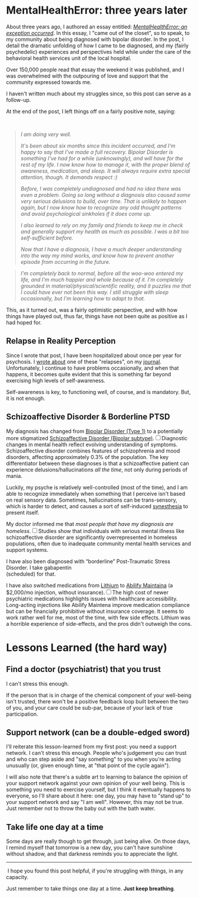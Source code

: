 # MentalHealthError: three years later

  About three years ago, I authored an essay entitled: [*MentalHealthError: an exception occurred*](https://www.kennethreitz.org/essays/mentalhealtherror-an-exception-occurred). In this essay, I "came out of the closet", so to speak, to my community about being diagnosed with bipolar disorder. In the post, I detail the dramatic unfolding of how I came to be diagnosed, and my (fairly psychedelic) experiences and perspectives held while under the care of the behavioral health services unit of the local hospital.

 Over 150,000 people read that essay the weekend it was published, and I was overwhelmed with the outpouring of love and support that the community expressed towards me.

 I haven't written much about my struggles since, so this post can serve as a follow\-up.

 At the end of the post, I left things off on a fairly positive note, saying:

  

 
> *I am doing very well.*
> 
>  *It's been about six months since this incident occurred, and I'm happy to say that I've made a full recovery. Bipolar Disorder is something I've had for a while (unknowingly), and will have for the rest of my life. I now know how to manage it, with the proper blend of awareness, medication, and sleep. It will always require extra special attention, though. It demands respect :)*
> 
>  *Before, I was completely undiagnosed and had no idea there was even a problem. Going so long without a diagnosis also caused some very serious delusions to build, over time. That is unlikely to happen again, but I now know how to recognize any odd thought patterns and avoid psychological sinkholes if it does come up.*
> 
>  *I also learned to rely on my family and friends to keep me in check and generally support my health as much as possible. I was a bit too self\-sufficient before.* 
> 
>  *Now that I have a diagnosis, I have a much deeper understanding into the way my mind works, and know how to prevent another episode from occurring in the future.*

 
> *I'm completely back to normal, before all the woo\-woo entered my life, and I'm much happier and whole because of it. I'm completely grounded in material/physical/scientific reality, and it puzzles me that I could have ever not been this way. I still struggle with sleep occasionally, but I'm learning how to adapt to that.*

 This, as it turned out, was a fairly optimistic perspective, and with how things have played out, thus far, things have not been quite as positive as I had hoped for.

 ## Relapse in Reality Perception

 Since I wrote that post, I have been hospitalized about once per year for psychosis. I [wrote about](http://journal.kennethreitz.org/entry/on-mania) one of these "relapses", on my [journal](https://journal.kennethreitz.org/). Unfortunately, I continue to have problems occasionally, and when that happens, it becomes quite evident that this is something far beyond exercising high levels of self\-awareness.

 Self\-awareness is key, to functioning well, of course, and is mandatory. But, it is not enough.

 ## Schizoaffective Disorder \& Borderline PTSD

 My diagnosis has changed from [Bipolar Disorder (Type 1\)](https://en.wikipedia.org/wiki/Bipolar_disorder) to a potentially more stigmatized [Schizoaffective Disorder (Bipolar subtype)](https://en.wikipedia.org/wiki/Schizoaffective_disorder).<label for="sn-diagnosis-change" class="margin-toggle sidenote-number"></label><input type="checkbox" id="sn-diagnosis-change" class="margin-toggle"/><span class="sidenote">Diagnostic changes in mental health reflect evolving understanding of symptoms. Schizoaffective disorder combines features of schizophrenia and mood disorders, affecting approximately 0.3% of the population.</span> The key differentiator between these diagnoses is that a schizoaffective patient can experience delusions/hallucinations *all the time*, not only during periods of mania.

 Luckily, my psyche is relatively well\-controlled (most of the time), and I am able to recognize immediately when something that I perceive isn't based on real sensory data. Sometimes, hallucinations can be trans\-sensory, which is harder to detect, and causes a sort of self\-induced [synesthesia](https://en.wikipedia.org/wiki/Synesthesia) to present itself.

 My doctor informed me that *most people that have my diagnosis are homeless*.<label for="sn-homelessness-statistics" class="margin-toggle sidenote-number"></label><input type="checkbox" id="sn-homelessness-statistics" class="margin-toggle"/><span class="sidenote">Studies show that individuals with serious mental illness like schizoaffective disorder are significantly overrepresented in homeless populations, often due to inadequate community mental health services and support systems.</span>   
  
I have also been diagnosed with “borderline” Post\-Traumatic Stress Disorder. I take gabapentin   
(scheduled) for that.

 I have also switched medications from [Lithium](https://en.wikipedia.org/wiki/Lithium_(medication)) to [Abilify Maintaina](https://en.wikipedia.org/wiki/Aripiprazole) (a $2,000/mo injection, without insurance).<label for="sn-medication-costs" class="margin-toggle sidenote-number"></label><input type="checkbox" id="sn-medication-costs" class="margin-toggle"/><span class="sidenote">The high cost of newer psychiatric medications highlights issues with healthcare accessibility. Long-acting injections like Abilify Maintena improve medication compliance but can be financially prohibitive without insurance coverage.</span> It seems to work rather well for me, most of the time, with few side effects. Lithium was a horrible experience of side\-effects, and the pros didn't outweigh the cons.  
  


 # Lessons Learned (the hard way)

 ## Find a doctor (psychiatrist) that you trust

 I can't stress this enough. 

 If the person that is in charge of the chemical component of your well\-being isn't trusted, there won't be a positive feedback loop built between the two of you, and your care could be sub\-par, because of your lack of true participation.

 ## Support network (can be a double\-edged sword)

 I'll reiterate this lesson\-learned from my first post: you need a support network. I can't stress this enough. People who's judgement you can trust and who can step aside and "say something" to you when you're acting unusually (or, given enough time, at "that point of the cycle again"). 

 I will also note that there's a subtle art to learning to balance the opinion of your support network against your own opinion of your well being. This is something you need to exercise yourself, but I think it eventually happens to everyone, so I'll share about it here: one day, you may have to "stand up" to your support network and say "I am well". However, this may not be true. Just remember not to throw the baby out with the bath water. 

 ## Take life one day at a time

 Some days are really though to get through, just being alive. On those days, I remind myself that tomorrow is a new day, you can't have sunshine without shadow, and that darkness reminds you to appreciate the light.

 

---

  I hope you found this post helpful, if you're struggling with things, in any capacity. 

 Just remember to take things one day at a time. **Just keep breathing**.

  